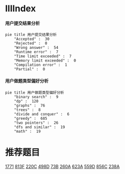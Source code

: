 # IIIIndex

<!-- tabs:start -->



#### **用户提交结果分析**

```mermaid
pie title 用户提交结果分析
    "Accepted" :  30
    "Rejected" :  0
    "Wrong answer" :  54
    "Runtime error" :  7
    "Time limit exceeded" :  7
    "Memory limit exceeded" :  0
    "Compilation error" :  1
    "Partial" :  0
```

#### **用户做题类型偏好分析**

```mermaid
pie title 用户做题类型偏好分析
    "binary search" :  9
    "dp" :  120
    "graphs" :  76
    "trees" :  8
    "divide and conquer" :  6
    "greedy" :  685
    "two pointers" :  26
    "dfs and similar" :  19
    "math" :  19
```



<!-- tabs:end -->
# 推荐题目
[1771](https://codeforces.com/contest/177/problem/1)
[813F](https://codeforces.com/contest/813/problem/F)
[220C](https://codeforces.com/contest/220/problem/C)
[498D](https://codeforces.com/contest/498/problem/D)
[73B](https://codeforces.com/contest/73/problem/B)
[260A](https://codeforces.com/contest/260/problem/A)
[623A](https://codeforces.com/contest/623/problem/A)
[559D](https://codeforces.com/contest/559/problem/D)
[856C](https://codeforces.com/contest/856/problem/C)
[238A](https://codeforces.com/contest/238/problem/A)
